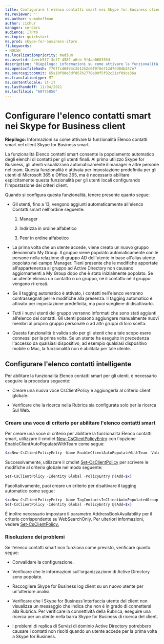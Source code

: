 ```yaml
---
title: Configurare l'elenco contatti smart nei Skype for Business client
ms.reviewer: ''
ms.author: v-mahoffman
author: cichur
manager: serdars
audience: ITPro
ms.topic: quickstart
ms.prod: skype-for-business-itpro
f1.keywords:
- NOCSH
ms.localizationpriority: medium
ms.assetid: 4eecb5f7-3ef7-4582-a6cb-9f4aa068338d
description: 'Riepilogo: informazioni su come attivare la funzionalità Elenco contatti smart nel client Skype for Business smart.'
ms.openlocfilehash: f70ffcd6893c361262c0f0f8e712d7dd0db247e7
ms.sourcegitcommit: 65a10f80e5dfd67b2778e09f5f92c21ef09ce36a
ms.translationtype: MT
ms.contentlocale: it-IT
ms.lasthandoff: 11/04/2021
ms.locfileid: "60775856"
---
```

# <a name="configure-smart-contacts-list-in-skype-for-business-clients"></a>Configurare l'elenco contatti smart nei Skype for Business client

**Riepilogo:** Informazioni su come attivare la funzionalità Elenco contatti smart nel client Skype for Business smart.

La funzionalità Elenco contatti smart consente la popolamento automatico degli elenchi di contatti per gli utenti finali. Al primo utilizzo Skype for Business, gli utenti visualizzano automaticamente il manager e altre persone nel team. Questa funzionalità è attivata per impostazione predefinita per gli utenti di Microsoft 365 e Office 365, ma è necessario abilitare esplicitamente questa funzionalità per gli utenti locali configurando l'impostazione dei criteri client.

Quando si configura questa funzionalità, tenere presente quanto segue:

- Gli utenti, fino a 13, vengono aggiunti automaticamente all'elenco Contatti smart nell'ordine seguente:

  1. Manager

  2. Indirizza in ordine alfabetico

  3. Peer in ordine alfabetico

- La prima volta che un utente accede, viene creato un nuovo gruppo denominato My Group. Il gruppo viene popolato automaticamente con le persone nella relazione di gruppo AD dell'utente in base all'alias utente popolato nel campo Manager. Tieni presente che le modifiche apportate all'appartenenza al gruppo ad Active Directory non causano aggiornamenti a My Group dopo che è stato inizialmente popolato. Se un utente elimina un contatto o un gruppo, né il contatto né il gruppo vengono ri-creati. 

- Se il tagging automatico è attivato, i contatti nell'elenco verranno contrassegnati per le modifiche alla presenza. Il tagging automatico è attivato per impostazione predefinita, ma puoi scegliere di disattivarlo. 

- Tutti i nuovi utenti del gruppo verranno informati che sono stati aggiunti all'elenco dei contatti. Gli utenti possono aggiungere manualmente nuovi membri al proprio gruppo personale o ad altri gruppi di loro scelta.

- Questa funzionalità è valida solo per gli utenti che a tale scopo esere connessi per la prima volta. Se un utente ha eseguito in precedenza l'accesso da qualsiasi dispositivo, ad esempio qualsiasi dispositivo mobile o Mac, la funzionalità non è abilitata per tale utente.

## <a name="configure-smart-contacts-list"></a>Configurare l'elenco contatti intelligente

Per abilitare la funzionalità Elenco contatti smart per gli utenti, è necessario eseguire la procedura seguente: 

- Creare una nuova voce CsClientPolicy e aggiungerla al criterio client globale. 

- Verificare che la ricerca nella Rubrica sia configurata solo per la ricerca Sul Web.

### <a name="create-a-policy-entry-to-enable-smart-contacts-list"></a>Creare una voce di criterio per abilitare l'elenco contatti smart

Per creare una voce di criterio per abilitare la funzionalità Elenco contatti smart, utilizzare il cmdlet [New-CsClientPolicyEntry](/powershell/module/skype/new-csclientpolicyentry?view=skype-ps) con l'opzione EnableClientAutoPopulateWithTeam come segue:

```powershell
$x=New-CsClientPolicyEntry -Name EnableClientAutoPopulateWithTeam -Value $True
```

Successivamente, utilizzare il cmdlet [Set-CsClientPolicy](/powershell/module/skype/set-csclientpolicy?view=skype-ps) per scrivere le modifiche al criterio globale nel modo seguente:

```powershell
Set-CsClientPolicy -Identity Global -PolicyEntry @{Add=$x}
```

Facoltativamente, puoi creare un criterio per disattivare il tagging automatico come segue:

```powershell
$x=New-CsClientPolicyEntry -Name TagContactsInClientAutoPopulatedGroup -Value $False
Set-CsClientPolicy -Identity Global -PolicyEntry @{Add=$x}
```

È inoltre necessario impostare il parametro AddressBookAvailability per il criterio corrispondente su WebSearchOnly. Per ulteriori informazioni, vedere [Set-CsClientPolicy.](/powershell/module/skype/set-csclientpolicy?view=skype-ps) 

### <a name="troubleshoot"></a>Risoluzione dei problemi

Se l'elenco contatti smart non funziona come previsto, verificare quanto segue:

- Convalidare la configurazione. 

- Verificare che le informazioni sull'organizzazione di Active Directory sono popolate.

- Raccogliere Skype for Business log client su un nuovo utente per un'ulteriore analisi.

- Verificare che l Skype for Business'interfaccia utente del client non visualizza un messaggio che indica che non è in grado di connettersi alla Rubrica. Per verificare la connettività della Rubrica, eseguire una ricerca per un utente nella barra Skype for Business di ricerca del client.

- I problemi di replica di Servizi di dominio Active Directory potrebbero causare i contatti non risolti quando un utente accede per la prima volta a Skype for Business.